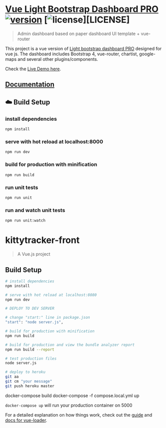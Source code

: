 # [Vue Light Bootstrap Dashboard PRO](https://github.com/creativetimofficial/vue-light-bootstrap-dashboard-pro) [![version][version-badge]][CHANGELOG] [![license][license-badge]][LICENSE]

> Admin dashboard based on paper dashboard UI template + vue-router

This project is a vue version of [Light bootstrap dashboard PRO](https://www.creative-tim.com/product/light-bootstrap-dashboard-pro)
designed for vue js. The dashboard includes Bootstrap 4, vue-router, chartist, google-maps and several other plugins/components.

Check the [Live Demo here](http://vuejs.creative-tim.com/vue-light-bootstrap-dashboard-pro).

## [Documentation](http://vuejs.creative-tim.com/vue-light-bootstrap-dashboard-pro/documentation)

## :cloud: Build Setup

### install dependencies
`npm install`
### serve with hot reload at localhost:8000
`npm run dev`
### build for production with minification
`npm run build`
### run unit tests
`npm run unit`
### run and watch unit tests
`npm run unit:watch`


# kittytracker-front

> A Vue.js project

## Build Setup

``` bash
# install dependencies
npm install

# serve with hot reload at localhost:8080
npm run dev

# DEPLOY TO DEV SERVER

# change "start:" line in package.json
"start": "node server.js",

# build for production with minification
npm run build

# build for production and view the bundle analyzer report
npm run build --report

# test production files
node server.js

# deploy to heroku
git aa
git cm "your message"
git push heroku master
```

docker-compose build
docker-compose -f compose.local.yml up

`docker-compose up` will run your production container on 5000

[CHANGELOG]: ./CHANGELOG.md
[version-badge]: https://img.shields.io/badge/version-1.0.0-blue.svg
[license-badge]: https://img.shields.io/badge/license-MIT-blue.svg

For a detailed explanation on how things work, check out the [guide](http://vuejs-templates.github.io/webpack/) and [docs for vue-loader](http://vuejs.github.io/vue-loader).
